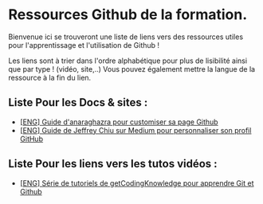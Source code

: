 # Ressources Github de la formation.  

Bienvenue ici se trouveront une liste de liens vers des ressources utiles pour l'apprentissage et l'utilisation de Github !  

Les liens sont à trier dans l'ordre alphabétique pour plus de lisibilité ainsi que par type ! (vidéo, site,..)
Vous pouvez également mettre la langue de la ressource à la fin du lien.

## Liste Pour les Docs & sites :   

* [[ENG] Guide d'anaraghazra pour customiser sa page Github](https://github.com/anuraghazra/github-readme-stats)
* [[ENG] Guide de Jeffrey Chiu sur Medium pour personnaliser son profil GitHub](https://medium.com/nerd-for-tech/stand-out-by-personalizing-your-github-profile-f0a5d73f2b4d)


## Liste Pour les liens vers les tutos vidéos : 

* [[ENG] Série de tutoriels de getCodingKnowledge pour apprendre Git et Github](https://www.youtube.com/playlist?list=PLuWyq_EO5_AJO0AOFGp4Dte1VuabRbKsf)